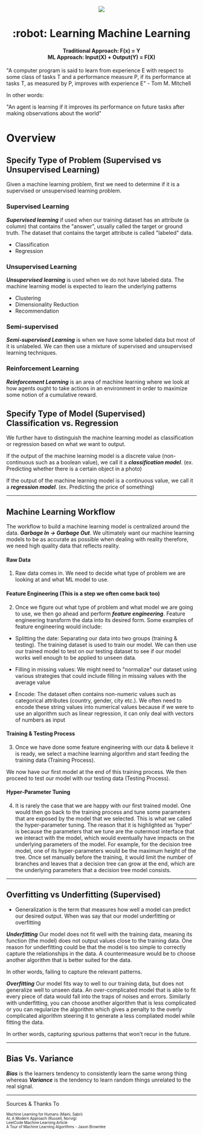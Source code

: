 <p align="center">
  <img src="assets/mlBanner.jpeg">
</p>

<h1 align="center">
    :robot: Learning Machine Learning
</h1>

<h4 align="center">
	Traditional Approach: F(x) = Y<br>ML Approach: Input(X) + Output(Y) = F(X)
</h4>

"A computer program is said to learn from experience E with respect to some class of tasks T and a performance measure P, if its performance at tasks T, as measured by P, improves with experience E" - Tom M. Mitchell

In other words:

"An agent is learning if it improves its performance on future tasks after making observations about the world"

# Overview

## Specify Type of Problem (Supervised vs Unsupervised Learning)

Given a machine learning problem, first we need to determine if it is a supervised or unsupervised learning problem. 

### Supervised Learning

***Supervised learning*** if used when our training dataset has an attribute (a column) that contains the "answer", usually called the target or ground truth. The dataset that contains the target attribute is called "labeled" data.

* Classification
* Regression

### Unsupervised Learning

***Unsupervised learning*** is used when we do not have labeled data. The machine learning model is expected to learn the underlying patterns

* Clustering
* Dimensionality Reduction
* Recommendation

### Semi-supervised

***Semi-supervised Learning*** is when we have some labeled data but most of it is unlabeled. We can then use a mixture of supervised and unsupervised learning techniques.

### Reinforcement Learning

***Reinforcement Learning*** is an area of machine learning where we look at how agents ought to take actions in an environment in order to maximize some notion of a cumulative reward.


## Specify Type of Model (Supervised) Classification vs. Regression

We further have to distinguish the machine learning model as classification or regression based on what we want to output.

If the output of the machine learning model is a discrete value (non-continuous such as a boolean value), we call it a ***classification model***. (ex. Predicting whether there is a certain object in a photo)

If the output of the machine learning model is a continuous value, we call it a ***regression model***. (ex. Predicting the price of something)
____

## Machine Learning Workflow

The workflow to build a machine learning model is centralized around the data. ***Garbage In -> Garbage Out***. We ultimately want our machine learning models to be as accurate as possible when dealing with reality therefore, we need high quality data that reflects reality.


#### Raw Data 

1. Raw data comes in. We need to decide what type of problem we are looking at and what ML model to use.

#### Feature Engineering (This is a step we often come back too)

2. Once we figure out what type of problem and what model we are going to use, we then go ahead and perform ***feature engineering***. Feature engineering transform the data into its desired form. Some examples of feature engineering would include:

* Splitting the date: Separating our data into two groups (training & testing). The training dataset is used to train our model. We can then use our trained model to test on our testing dataset to see if our model works well enough to be applied to unseen data.

* Filling in missing values: We might need to "normalize" our dataset using various strategies that could include filling in missing values with the average value

* Encode: The dataset often contains non-numeric values such as categorical attributes (country, gender, city etc.). We often need to encode these string values into numerical values because if we were to use an algorithm such as linear regression, it can only deal with vectors of numbers as input

#### Training & Testing Process

3. Once we have done some feature engineering with our data & believe it is ready, we select a machine learning algorithm and start feeding the training data (Training Process). 

We now have our first model at the end of this training process. We then proceed to test our model with our testing data (Testing Process).

#### Hyper-Parameter Tuning

4. It is rarely the case that we are happy with our first trained model. One would then go back to the training process and tune some parameters that are exposed by the model that we selected. This is what we called the hyper-parameter tuning. The reason that it is highlighted as 'hyper' is because the parameters that we tune are the outermost interface that we interact with the model, which would eventually have impacts on the underlying parameters of the model. For example, for the decision tree model, one of its hyper-parameters would be the maximum height of the tree. Once set manually before the training, it would limit the number of branches and leaves that a decision tree can grow at the end, which are the underlying parameters that a decision tree model consists. 
____

## Overfitting vs Underfitting (Supervised)

* Generalization is the term that measures how well a model can predict our desired output. When was say that our model underfitting or overfitting

***Underfitting*** Our model does not fit well with the training data, meaning its function (the model) does not output values close to the training data. One reason for underfitting could be that the model is too simple to correctly capture the relationships in the data. A countermeasure would be to choose another algorithm that is better suited for the data.

In other words, failing to capture the relevant patterns.

***Overfitting*** Our model fits way to well to our training data, but does not generalize well to unseen data. An over-complicated model that is able to fit every piece of data would fall into the traps of noises and errors. Similarly with underfitting, you can choose another algorithm that is less complicated or you can regularize the algorithm which gives a penalty to the overly complicated algorithm steering it to generate a less compliated model while fitting the data.

In orther words, capturing spurious patterns that won't recur in the future.

____

## Bias Vs. Variance

***Bias*** is the learners tendency to consistently learn the same wrong thing whereas ***Variance*** is the tendency to learn random things unrelated to the real signal.
____

Sources & Thanks To

<sub><sup>Machine Learning for Humans (Maini, Sabri)</sup></sub><br>
<sub><sup>AI, A Modern Approach (Russell, Norvig)</sup></sub><br>
<sub><sup>LeetCode Machine Learning Article</sup></sub><br>
<sub><sup>A Tour of Machine Learning Algorithms - Jason Brownlee</sup></sub>